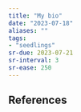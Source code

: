 ```yaml
---
title: "My bio"
date: "2023-07-18"
aliases: ""
tags:
- "seedlings"
sr-due: 2023-07-21
sr-interval: 3
sr-ease: 250
---
```




## References